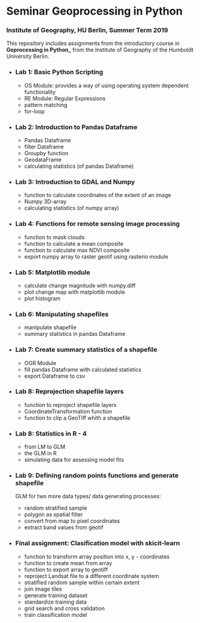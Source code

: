 



# Seminar Geoprocessing in Python
### Institute of Geography, HU Berlin, Summer Term 2019

This repository includes assignments from the introductory course in **Geprocessing in Python_** from the Institute of Geography of the Humboldt University Berlin.

* ### Lab 1: Basic Python Scripting
     * OS Module: provides a way of using operating system dependent functionality
     * RE Module: Regular Expressions
     * pattern matching
     * for-loop

* ### Lab 2: Introduction to Pandas Dataframe 
     * Pandas Dataframe 
     * filter Dataframe
     * Groupby function
     * GeodataFrame
     * calculating statistics (of pandas Dataframe)

* ### Lab 3: Introduction to GDAL and Numpy
     * function to calculate coordinates of the extent of an image
     * Numpy 3D-array 
     * calculating statistics (of numpy array)
 
* ### Lab 4: Functions for remote sensing image processing
     * function to mask clouds
     * function to calculate a mean composite
     * function to calculate max NDVI composite
     * export numpy array to raster geotif using rasterio module
     
* ### Lab 5: Matplotlib module
    * calculate change magnitude with numpy.diff
    * plot change map with matplotlib module
    * plot histogram 
    
* ### Lab 6: Manipulating shapefiles
    * manipulate shapefile
    * summary statistics in pandas Dataframe
    
* ### Lab 7: Create summary statistics of a shapefile
    * OGR Module 
    * fill pandas Dataframe with calculated statistics
    * export Dataframe to csv

* ### Lab 8: Reprojection shapefile layers
    * function to reproject shapefile layers
    * CoordinateTransformation function 
    * function to clip a GeoTiff whith a shapefile 
 
* ### Lab 8: Statistics in R - 4
    * from LM to GLM
    * the GLM in R 
    * simulating data for assessing model fits
    
* ### Lab 9: Defining random points functions and generate shapefile
    GLM for two more data types/ data generating processes: 
    * random stratified sample
    * polygon as spatial filter
    * convert from map to pixel coordinates
    * extract band values from geotif
    
  
* ### Final assignment: Clasification model with skicit-learn
    * function to transform array position into x, y - coordinates
    * function to create mean from array
    * function to export array to geotiff
    * reproject Landsat file to a different coordinate system 
    * stratified random sample within certain extent
    * join image tiles 
    * generate training dataset
    * standardize training data
    * grid search and cross validation
    * train classification model 


    


